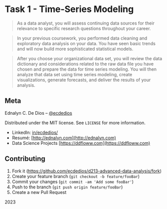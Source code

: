 # Task 1 - Time-Series Modeling

> As a data analyst, you will assess continuing data sources for their relevance to specific research questions throughout your career.

> In your previous coursework, you performed data cleaning and exploratory data analysis on your data. You have seen basic trends and will now build more sophisticated statistical models.

> After you choose your organizational data set, you will review the data dictionary and considerations related to the raw data file you have chosen and prepare the data for time series modeling. You will then analyze that data set using time series modeling, create visualizations, generate forecasts, and deliver the results of your analysis.

## Meta

Ednalyn C. De Dios – [@ecdedios](https://github.com/ecdedios)

Distributed under the MIT license. See `LICENSE` for more information.

- LinkedIn: [in/ecdedios/](https://www.linkedin.com/in/ecdedios/)
- Resumé: [http://ednalyn.com](http://ednalyn.com)
- Data Science Projects [https://ddfloww.com](https://ddfloww.com)

## Contributing

1. Fork it (<https://github.com/ecdedios/d213-advanced-data-analysis/fork>)
2. Create your feature branch (`git checkout -b feature/fooBar`)
3. Commit your changes (`git commit -am 'Add some fooBar'`)
4. Push to the branch (`git push origin feature/fooBar`)
5. Create a new Pull Request

2023
